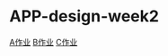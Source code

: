 # APP-design-week2 
[A作业](http://htmlpreview.github.io/?https://github.com/zhengtingeing/APP-design-week2/blob/master/worka.html)
[B作业](http://htmlpreview.github.io/?https://github.com/zhengtingeing/APP-design-week2/blob/master/workb.html)
[C作业](http://htmlpreview.github.io/?https://github.com/zhengtingeing/APP-design-week2/blob/master/workc.html)
